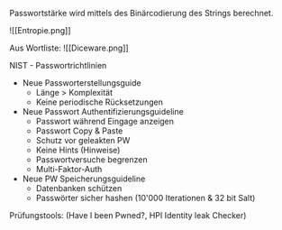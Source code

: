 Passwortstärke wird mittels des Binärcodierung des Strings berechnet. 

![[Entropie.png]]

Aus Wortliste: 
![[Diceware.png]]

NIST - Passwortrichtlinien

* Neue Passworterstellungsguide
	* Länge > Komplexität
	* Keine periodische Rücksetzungen
* Neue Passwort Authentifizierungsguideline
	* Passwort während Eingage anzeigen
	* Passwort Copy & Paste
	* Schutz vor geleakten PW
	* Keine Hints (Hinweise)
	* Passwortversuche begrenzen
	* Multi-Faktor-Auth
* Neue PW Speicherungsguideline
	* Datenbanken schützen
	* Passwörter sicher hashen (10'000 Iterationen & 32 bit Salt)

Prüfungstools: (Have I been Pwned?, HPI Identity leak Checker)

